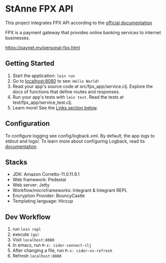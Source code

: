 # StAnne FPX API

This project integrates FPX API according to the [official documentation](https://fpxexchange.myclear.org.my:8443/MerchantIntegrationKit/)

FPX is a payment gateway that provides online banking services to internet businesses.

https://paynet.my/personal-fpx.html

## Getting Started

1. Start the application: `lein run`
2. Go to [localhost:8080](http://localhost:8080/) to see: `Hello World!`
3. Read your app's source code at src/fpx_app/service.clj. Explore the docs of functions
   that define routes and responses.
4. Run your app's tests with `lein test`. Read the tests at test/fpx_app/service_test.clj.
5. Learn more! See the [Links section below](#links).

## Configuration

To configure logging see config/logback.xml. By default, the app logs to stdout and logs/.
To learn more about configuring Logback, read its [documentation](http://logback.qos.ch/documentation.html).

## Stacks

- JDK: Amazon Corretto-11.0.11.9.1
- Web framework: Pedestal
- Web server: Jetty
- Workflow/microframeworks: Integrant & Integrant REPL
- Encryption Provider: BouncyCastle
- Templating language: Hiccup

## Dev Workflow

1. run `lein repl`
2. execute `(go)`
3. Visit `localhost:8080`
4. In emacs, run `M-x: cider-connect-clj`
5. After changing a file, run `M-x: cider-ns-refresh`
6. Refresh `localhost:8080`
